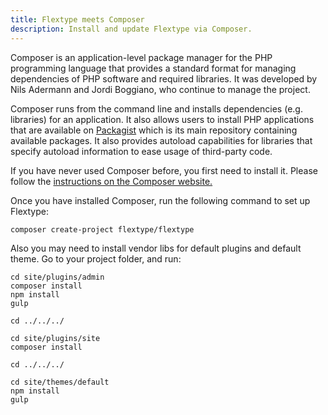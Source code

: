 ```yaml
---
title: Flextype meets Composer
description: Install and update Flextype via Composer.
---
```


Composer is an application-level package manager for the PHP programming language that provides a standard format for managing dependencies of PHP software and required libraries. It was developed by Nils Adermann and Jordi Boggiano, who continue to manage the project.

Composer runs from the command line and installs dependencies (e.g. libraries) for an application. It also allows users to install PHP applications that are available on [Packagist](https://packagist.org) which is its main repository containing available packages. It also provides autoload capabilities for libraries that specify autoload information to ease usage of third-party code.

If you have never used Composer before, you first need to install it. Please follow the [instructions on the Composer website.](https://getcomposer.org/doc/00-intro.md)

Once you have installed Composer, run the following command to set up Flextype:


```plaintext
composer create-project flextype/flextype
```

Also you may need to install vendor libs for default plugins and default theme. Go to your project folder, and run:

```plaintext
cd site/plugins/admin
composer install
npm install
gulp

cd ../../../

cd site/plugins/site
composer install

cd ../../../

cd site/themes/default
npm install
gulp
```

